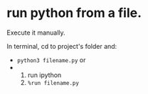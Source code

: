 # run python from a file.

Execute it manually.

In terminal, cd to project's folder and:

- `python3 filename.py`
  or
- 1. run ipython
  2. `%run filename.py`
